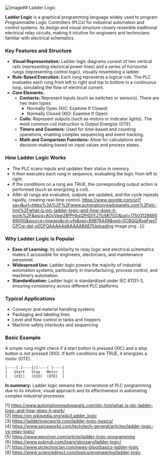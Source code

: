 ![image](https://github.com/user-attachments/assets/7314d4d3-8362-469c-9cc0-5ee7224efd0b)## Ladder Logic

**Ladder Logic** is a graphical programming language widely used to program Programmable Logic Controllers (PLCs) for industrial automation and control systems. Its design and visual structure closely resemble traditional electrical relay circuits, making it intuitive for engineers and technicians familiar with electrical schematics.

### **Key Features and Structure**

- **Visual Representation:** Ladder logic diagrams consist of two vertical rails (representing electrical power lines) and a series of horizontal rungs (representing control logic), visually resembling a ladder.
- **Rule-Based Execution:** Each rung represents a logical rule. The PLC evaluates each rung from left to right and top to bottom in a continuous loop, simulating the flow of electrical current.
- **Core Elements:**
  - **Contacts:** Represent inputs (such as switches or sensors). There are two main types:
    - Normally Open (XIC: Examine If Closed)
    - Normally Closed (XIO: Examine If Open)
  - **Coils:** Represent outputs (such as motors or indicator lights). The most common coil instruction is Output Energize (OTE).
  - **Timers and Counters:** Used for time-based and counting operations, enabling complex sequencing and event tracking.
  - **Math and Comparison Functions:** Allow for calculations and decision-making based on input values and process states.

### **How Ladder Logic Works**

- The PLC scans inputs and updates their status in memory.
- It then executes each rung in sequence, evaluating the logic from left to right.
- If the conditions on a rung are TRUE, the corresponding output action is performed (such as energizing a coil).
- After all rungs are evaluated, outputs are updated, and the cycle repeats rapidly, creating real-time control.
https://www.google.com/url?sa=i&url=https%3A%2F%2Fwww.automationreadypanels.com%2Fplc-hmi%2Fwhat-is-plc-ladder-logic-and-how-does-it-work%2F&psig=AOvVaw28fPHbsQfHDtYJ7tcMt7GO&ust=1750312866589000&source=images&cd=vfe&opi=89978449&ved=0CBQQjRxqFwoTCPCw-del-o0DFQAAAAAdAAAAABAE![Uploading image.png…]()

### **Why Ladder Logic is Popular**

- **Ease of Learning:** Its similarity to relay logic and electrical schematics makes it accessible for engineers, electricians, and maintenance personnel.
- **Widespread Use:** Ladder logic powers the majority of industrial automation systems, particularly in manufacturing, process control, and machinery automation.
- **Standardization:** Ladder logic is standardized under IEC 61131-3, ensuring consistency across different PLC platforms.

### **Typical Applications**

- Conveyor and material handling systems
- Packaging and labeling lines
- Level and flow control in tanks and hoppers
- Machine safety interlocks and sequencing

### **Basic Example**

A simple rung might check if a start button is pressed (XIC) and a stop button is not pressed (XIO). If both conditions are TRUE, it energizes a motor (OTE).

```plaintext
|----[ ]----[/]----( )----|
|   Start   Stop   Motor  |
|   (XIC)   (XIO)  (OTE)  |
```

**In summary:** Ladder logic remains the cornerstone of PLC programming due to its intuitive, visual approach and its effectiveness in automating complex industrial processes.

[1] https://www.automationreadypanels.com/plc-hmi/what-is-plc-ladder-logic-and-how-does-it-work/  
[2] https://en.wikipedia.org/wiki/Ladder_logic  
[3] https://ladderlogicworld.com/ladder-logic-basics/  
[4] https://www.spiceworks.com/tech/tech-general/articles/ladder-logic-vs-relay-logic/  
[5] https://www.wevolver.com/article/ladder-logic-programming  
[6] https://www.pubnub.com/learn/glossary/ladder-logic/  
[7] https://www.plctechnician.com/news-blog/basics-ladder-logic  
[8] https://www.sciencedirect.com/topics/engineering/ladder-logic  
